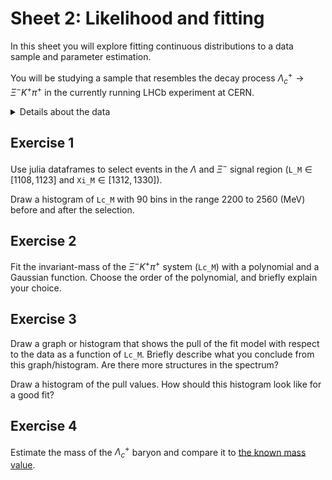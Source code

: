 # Sheet 2: Likelihood and fitting

In this sheet you will explore fitting continuous distributions to a data sample and parameter estimation.

You will be studying a sample that resembles the decay process $\Lambda_c^+ \rightarrow \Xi^- K^+ \pi^+$ in the currently running LHCb experiment at CERN.

<details> <summary> Details about the data </summary>

The sample contains three variables: `Lc_M`, `Xi_M` and `L_M`.
They are all so-called [invariant-mass](https://en.wikipedia.org/wiki/Invariant_mass) variables.
While `Lc_M` is the variable you will be fitting, `Xi_M` and `L_M` are the invariant masses of unstable particles in the decay chain, that are used to *reconstruct* the $\Lambda_c^+$ baryon.

Roughly speaking, reconstruction transforms detector responses into properties like e.g. trajectories and momentum of particles that physicists can work with. In this example of a $\Lambda_c^+ \rightarrow \Xi^- K^+ \pi^+$ decay, we reconstruct the $K^+$ and $\pi^+$ particles directly from detector responses, while the $\Xi^-$ particle itself is a weakly decaying particle. It's decay-products are a $\Lambda$ baryon and a $\pi^-$ meson. The $\Lambda$ baryon decays further into a proton and a negatively charged pion. We will be looking at the invariant masses of proton and $\pi^-$ (`L_M`) and the invariant-mass of $\Lambda\pi^-$ (`Xi_M`) to select a cleaner $\Lambda_c^+$ sample.

Due to finite detector resolution, the data coming from the $\Lambda_c^+ \rightarrow \Xi^- K^+ \pi^+$ signal decay is roughly Gauss-distributed. Further, there are so-called combinatorial backgrounds that arise when combining e.g. $\Xi^-$ with $K^+$ and $\pi^+$ coming from different decay processes.

Details about particles and their decays are collected in the ["Review of Particle Physics"](https://pdglive.lbl.gov/Viewer.action). If you click your way through, you can see that the decay process $\Lambda_c^+ \rightarrow \Xi^- K^+ \pi^+$ is listed [here](https://pdglive.lbl.gov/BranchingRatio.action?pdgid=S033.27&home=BXXX040) and has been first observed in 1991.
</details>

## Exercise 1

Use julia dataframes to select events in the $\Lambda$ and $\Xi^-$ signal region (`L_M`$\in[1108,1123]$ and `Xi_M`$\in[1312,1330]$).

Draw a histogram of `Lc_M` with 90 bins in the range 2200 to 2560 (MeV) before and after the selection.

## Exercise 2

Fit the invariant-mass of the $\Xi^- K^+ \pi^+$ system (`Lc_M`) with a polynomial and a Gaussian function. Choose the order of the polynomial, and briefly explain your choice.

## Exercise 3

Draw a graph or histogram that shows the pull of the fit model with respect to the data as a function of `Lc_M`. Briefly describe what you conclude from this graph/histogram. Are there more structures in the spectrum?

Draw a histogram of the pull values. How should this histogram look like for a good fit?

## Exercise 4

Estimate the mass of the $\Lambda_c^+$ baryon and compare it to [the known mass value](https://pdglive.lbl.gov/Particle.action?init=0&node=S033&home=BXXX040).
